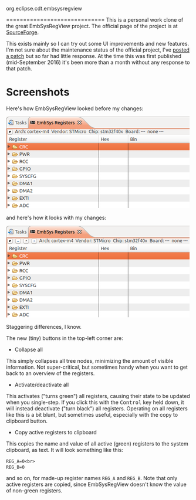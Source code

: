 org.eclipse.cdt.embsysregview

=============================
This is a personal work clone of the great EmbSysRegView project.
The official page of the project is at [SourceForge](http://embsysregview.sourceforge.net/).

This exists mainly so I can try out some UI improvements and new features.
I'm not sure about the maintenance status of the official project, I've [posted a patch](https://sourceforge.net/p/embsysregview/discussion/964553/thread/5b1f63c9/) but so far had little response.
At the time this was first published (mid-September 2016) it's been more than a month without any response to that patch.

Screenshots
===========
Here's how EmbSysRegView looked before my changes:

![EmbSysRegView before changes](https://raw.githubusercontent.com/unwind/embsysregview/master/org.eclipse.cdt.embsysregview_website/htdocs/img/unwind-before.png)

and here's how it looks with my changes:

![EmbSysRegView after changes](https://raw.githubusercontent.com/unwind/embsysregview/master/org.eclipse.cdt.embsysregview_website/htdocs/img/unwind-after.png)

Staggering differences, I know.

The new (tiny) buttons in the top-left corner are:

- Collapse all

 This simply collapses all tree nodes, minimizing the amount of visible information.
 Not super-critical, but sometimes handy when you want to get back to an overview of the registers.

- Activate/deactivate all

 This activates ("turns green") all registers, causing their state to be updated when you single-step.
 If you click this with the <kbd>Control</kbd> key held down, it will instead deactivate ("turn black") all registers.
 Operating on all registers like this is a bit blunt, but sometimes useful, especially with the copy to clipboard button.

- Copy active registers to clipboard

 This copies the name and value of all active (green) registers to the system clipboard, as text.
 It will look something like this:

    REG_A=0<br>
    REG_B=0

 and so on, for made-up register names `REG_A` and `REG_B`.
 Note that only active registers are copied, since EmbSysRegView doesn't know the value of non-green registers.
